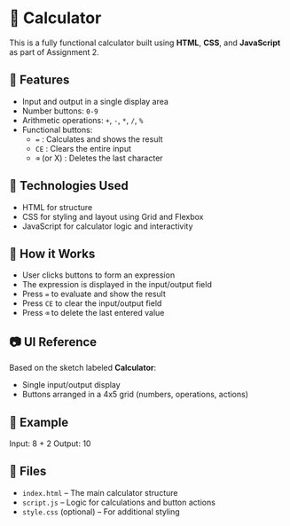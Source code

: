 # 🔢 Calculator 

This is a fully functional calculator built using **HTML**, **CSS**, and **JavaScript** as part of Assignment 2.

## 🧾 Features

- Input and output in a single display area
- Number buttons: `0-9`
- Arithmetic operations: `+`, `-`, `*`, `/`, `%`
- Functional buttons:
  - `=` : Calculates and shows the result
  - `CE` : Clears the entire input
  - `⌫` (or X) : Deletes the last character

## 🧰 Technologies Used

- HTML for structure
- CSS for styling and layout using Grid and Flexbox
- JavaScript for calculator logic and interactivity

## 🎯 How it Works

- User clicks buttons to form an expression
- The expression is displayed in the input/output field
- Press `=` to evaluate and show the result
- Press `CE` to clear the input/output field
- Press `⌫` to delete the last entered value

## 📷 UI Reference

Based on the sketch labeled **Calculator**:

- Single input/output display
- Buttons arranged in a 4x5 grid (numbers, operations, actions)

## 🧪 Example

Input: 8 + 2
Output: 10


## 📁 Files

- `index.html` – The main calculator structure
- `script.js` – Logic for calculations and button actions
- `style.css` (optional) – For additional styling

